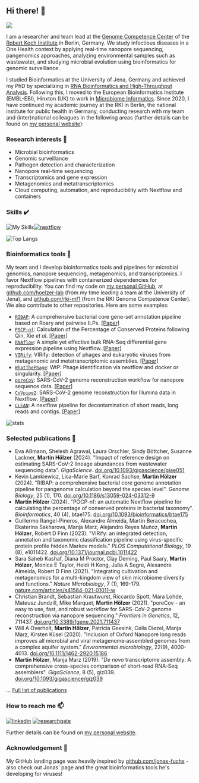 
<!--
**hoelzer/hoelzer** is a ✨ _special_ ✨ repository because its `README.md` (this file) appears on your GitHub profile.

Here are some ideas to get you started:

- 🔭 I’m currently working on ...
- 🌱 I’m currently learning ...
- 👯 I’m looking to collaborate on ...
- 🤔 I’m looking for help with ...
- 💬 Ask me about ...
- 📫 How to reach me: ...
- 😄 Pronouns: ...
- ⚡ Fun fact: ...
-->

## Hi there! 👋
![](https://komarev.com/ghpvc/?username=hoelzer1000&color=blue)

I am a researcher and team lead at the [Genome Competence Center](https://www.rki.de/EN/Content/Institute/DepartmentsUnits/MF/MF1/mf1_node.html) of the [Robert Koch Institute](https://www.rki.de/EN/Home/homepage_node.html) in Berlin, Germany. We study infectious diseases in a One Health context by applying real-time nanopore sequencing, pangenomics approaches, analyzing environmental samples such as wastewater, and studying microbial evolution using bioinformatics for genomic surveillance.

I studied Bioinformatics at the University of Jena, Germany and achieved my PhD by specializing in [RNA Bioinformatics and High-Throughput Analysis](https://www.rna.uni-jena.de/). Following this, I moved to the European Bioinformatics Institute (EMBL-EBI), Hinxton (UK) to work in [Microbiome Informatics](https://www.ebi.ac.uk/about/teams/microbiome-informatics/). Since 2020, I have continued my academic journey at the RKI in Berlin, the national institute for public health in Germany, conducting research with my team and (inter)national colleagues in the following areas (further details can be found on [my personal website](https://hoelzer.github.io/)):

### Research interests 🔭

* Microbial bioinformatics
* Genomic surveillance
* Pathogen detection and characterization
* Nanopore real-time sequencing
* Transcriptomics and gene expression
* Metagenomics and metatranscriptomics
* Cloud computing, automation, and reproducibility with Nextflow and containers

### Skills  :heavy_check_mark:
![My Skills](https://skillicons.dev/icons?i=linux,powershell,bash,r,ruby,html,markdown,git,github,docker,latex)[![nextflow](https://avatars.githubusercontent.com/u/6698688?s=48&v=4)](https://nextflow.io/)

![Top Langs](https://github-readme-stats.vercel.app/api/top-langs/?username=hoelzer&layout=compact&theme=dark)

### Bioinformatics tools :floppy_disk:

My team and I develop bioinformatics tools and pipelines for microbial genomics, nanopore sequencing, metagenomics, and transcriptomics. I favor Nextflow pipelines with containerized dependencies for reproducibility. You can find my code on [my personal GitHub](https://github.com/hoelzer), at [github.com/hoelzer-lab](github.com/hoelzer-lab) (from my time leading a team at the University of Jena), and [github.com/rki-mf1](github.com/rki-mf1) (from the RKI Genome Competence Center). We also contribute to other repositories. Here are some examples:

* [`RIBAP`](https://github.com/hoelzer-lab/ribap): A comprehensive bacterial core gene-set annotation pipeline based on Roary and pairwise ILPs. [[Paper]](https://genomebiology.biomedcentral.com/articles/10.1186/s13059-024-03312-9)
* [`POCP-nf`](https://github.com/hoelzer/pocp): Calculation of the Percentage of Conserved Proteins following Qin, Xie _et al_. [[Paper]](https://academic.oup.com/bioinformatics/article/40/4/btae175/7638801?login=false)
* [`RNAflow`](https://github.com/hoelzer-lab/rnaflow): A simple yet effective bulk RNA-Seq differential gene expression pipeline using Nextflow. [[Paper](https://www.mdpi.com/2073-4425/11/12/1487)]
* [`VIRify`](https://github.com/EBI-Metagenomics/emg-viral-pipeline): VIRify: detection of phages and eukaryotic viruses from metagenomic and metatranscriptomic assemblies. [[Paper]](https://doi.org/10.1101/2022.08.22.504484)
* [`WhatThePhage`](https://github.com/replikation/What_the_Phage): WtP: Phage identification via nextflow and docker or singularity. [[Paper]](https://doi.org/10.1093/gigascience/giac110)
* [`poreCoV`](https://github.com/replikation/poreCov): SARS-CoV-2 genome reconstruction workflow for nanopore sequence data. [[Paper]](https://www.frontiersin.org/articles/10.3389/fgene.2021.711437/full)
* [`CoVpipe2`](https://github.com/rki-mf1/CoVpipe2): SARS-CoV-2 genome reconstruction for Illumina data in Nextflow. [[Paper]](https://doi.org/10.12688/f1000research.136683.1)
* [`CLEAN`](https://github.com/rki-mf1/clean): A nextflow pipeline for decontamination of short reads, long reads and contigs. [[Paper]](https://doi.org/10.1101/2023.08.05.552089)

![stats](https://github-readme-stats.vercel.app/api?username=hoelzer&show_icons=true&theme=dark)

### Selected publications :scroll:

* Eva Aßmann, Shelesh Agrawal, Laura Orschler, Sindy Böttcher, Susanne Lackner, **Martin Hölzer** (2024). "Impact of reference design on estimating SARS-CoV-2 lineage abundances from wastewater sequencing data". _GigaScience_. [doi.org/10.1093/gigascience/giae051](https://doi.org/10.1093/gigascience/giae051)
* Kevin Lamkiewicz, Lisa-Marie Barf, Konrad Sachse, **Martin Hölzer** (2024). "RIBAP: a comprehensive bacterial core genome annotation pipeline for pangenome calculation beyond the species level". _Genome Biology_, 25 (1), 170. [doi.org/10.1186/s13059-024-03312-9](https://genomebiology.biomedcentral.com/articles/10.1186/s13059-024-03312-9)
* **Martin Hölzer** (2024). "POCP-nf: an automatic Nextflow pipeline for calculating the percentage of conserved proteins in bacterial taxonomy". _Bioinformatics_, 40 (4), btae175. [doi.org/10.1093/bioinformatics/btae175](https://doi.org/10.1093/bioinformatics/btae175)
* Guillermo Rangel-Pineros, Alexandre Almeida, Martin Beracochea, Ekaterina Sakharova, Manja Marz, Alejandro Reyes Muñoz, **Martin Hölzer**, Robert D Finn (2023). "VIRify: an integrated detection, annotation and taxonomic classification pipeline using virus-specific protein profile hidden Markov models." _PLOS Computational Biology_, 19 (8), e1011422. [doi.org/10.1371/journal.pcbi.1011422](https://doi.org/10.1371/journal.pcbi.1011422)
* Sara Saheb Kashaf, Diana M Proctor, Clay Deming, Paul Saary, **Martin Hölzer**, Monica E Taylor, Heidi H Kong, Julia A Segre, Alexandre Almeida, Robert D Finn (2021). "Integrating cultivation and metagenomics for a multi-kingdom view of skin microbiome diversity and functions." _Nature Microbiology_, 7 (1), 169-179. [nature.com/articles/s41564-021-01011-w](https://www.nature.com/articles/s41564-021-01011-w)
* Christian Brandt, Sebastian Krautwurst, Riccardo Spott, Mara Lohde, Mateusz Jundzill, Mike Marquet, **Martin Hölzer** (2021). "poreCov - an easy to use, fast, and robust workflow for SARS-CoV-2 genome reconstruction via nanopore sequencing." _Frontiers in Genetics_, 12, 711437. [doi.org/10.3389/fgene.2021.711437](https://doi.org/10.3389/fgene.2021.711437)
* Will A Overholt, **Martin Hölzer**, Patricia Geesink, Celia Diezel, Manja Marz, Kirsten Küsel (2020). "Inclusion of Oxford Nanopore long reads improves all microbial and viral metagenome‐assembled genomes from a complex aquifer system." _Environmental microbiology_, 22(9), 4000-4013. [doi.org/10.1111/1462-2920.15186](https://doi.org/10.1111/1462-2920.15186)
* **Martin Hölzer**, Manja Marz (2019). "_De novo_ transcriptome assembly: A comprehensive cross-species comparison of short-read RNA-Seq assemblers". _GigaScience_, 8 (5), giz039. [doi.org/10.1093/gigascience/giz039](https://doi.org/10.1093/gigascience/giz039)

... [Full list of publications](https://scholar.google.de/citations?user=DMZ7Hc8AAAAJ&hl=en)

### How to reach me 📫

[![linkedin](https://skillicons.dev/icons?i=linkedin)](https://www.linkedin.com/in/martin-h%C3%B6lzer-39304018a/)
[![researchgate](https://upload.wikimedia.org/wikipedia/commons/thumb/5/5e/ResearchGate_icon_SVG.svg/50px-ResearchGate_icon_SVG.svg.png)](https://www.researchgate.net/profile/Martin-Hoelzer)

Further details can be found on [my personal website](https://hoelzer.github.io/).

### Acknowledgement 🌱

My GitHub landing page was heavily inspired by [github.com/jonas-fuchs](https://github.com/jonas-fuchs) - also check out Jonas' page and the great bioinformatics tools he's developing for viruses! 






